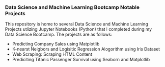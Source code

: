 ### Data Science and Machine Learning Bootcamp Notable Projects
This repository is home to several Data Science and Machine Learning Projects utlizing Jupyter Notebooks (Python) that I completed during my Data Science Bootcamp. The projects are as follows:
* Predicting Company Sales using Matplotlib
* K-nearst Neigbors and Logisitic Regression Alogorithm using Iris Dataset
* Web Scraping: Scraping HTML Content
* Prediciting Titanic Passenger Survival using Seaborn and Matplotlib
